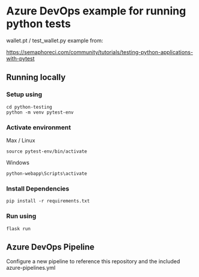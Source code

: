 # Azure DevOps example for running python tests

wallet.pt / test_wallet.py example from: 

https://semaphoreci.com/community/tutorials/testing-python-applications-with-pytest

## Running locally

### Setup using
```
cd python-testing
python -m venv pytest-env
```

### Activate environment
Max / Linux
```
source pytest-env/bin/activate
```

Windows
```
python-webapp\Scripts\activate
```

### Install Dependencies
```
pip install -r requirements.txt
```

### Run using

```
flask run
```

## Azure DevOps Pipeline
Configure a new pipeline to reference this repository and the included azure-pipelines.yml
